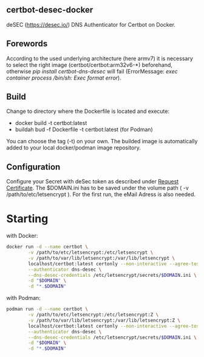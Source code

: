 ## certbot-desec-docker
deSEC (https://desec.io/) DNS Authenticator for Certbot on Docker.

## Forewords
According to the used underlying architecture (here armv7) it is necessary to select the right image (certbot/certbot:arm32v6-*) beforehand, otherwise _pip install certbot-dns-desec_ will fail (ErrorMessage: _exec container process /bin/sh: Exec format error_).

## Build
Change to directory where the Dockerfile is located and execute: 
* docker build -t certbot:latest 
* buildah bud -f Dockerfile -t certbot:latest (for Podman)

You can choose the tag (-t) on your own. The builded image is automatically added to your local docker/podman image repository.

## Configuration
Configure your Secret with deSec token as described under [Request Certificate](https://github.com/desec-io/certbot-dns-desec#request-certificate). The $DOMAIN.ini has to be saved under the volume path ( -v /path/to/etc/letsencrypt ).
For the first run, the eMail Adress is also needed.

# Starting
with Docker:
```bash
docker run -d --name certbot \
        -v /path/to/etc/letsencrypt:/etc/letsencrypt \
        -v /path/to/var/lib/letsencrypt:/var/lib/letsencrypt \
        localhost/certbot:latest certonly --non-interactive --agree-tos --email $EMAIL \
        --authenticator dns-desec \
        --dns-desec-credentials /etc/letsencrypt/secrets/$DOMAIN.ini \
        -d "$DOMAIN" \
        -d "*.$DOMAIN"
```

with Podman:
```bash
podman run -d --name certbot \
        -v /path/to/etc/letsencrypt:/etc/letsencrypt:Z \
        -v /path/to/var/lib/letsencrypt:/var/lib/letsencrypt:Z \
        localhost/certbot:latest certonly --non-interactive --agree-tos --email $EMAIL \
        --authenticator dns-desec \
        --dns-desec-credentials /etc/letsencrypt/secrets/$DOMAIN.ini \
        -d "$DOMAIN" \
        -d "*.$DOMAIN"
```
